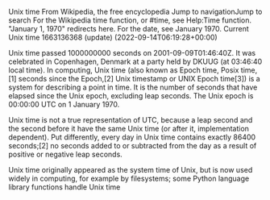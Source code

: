 Unix time
From Wikipedia, the free encyclopedia
Jump to navigationJump to search
For the Wikipedia time function, or #time, see Help:Time function.
"January 1, 1970" redirects here. For the date, see January 1970.
Current Unix time
1663136368 (update)
(2022-09-14T06:19:28+00:00)

Unix time passed 1000000000 seconds on 2001-09-09T01:46:40Z. It was celebrated in Copenhagen, Denmark at a party held by DKUUG (at 03:46:40 local time).
In computing, Unix time (also known as Epoch time, Posix time,[1] seconds since the Epoch,[2] Unix timestamp or UNIX Epoch time[3]) is a system for describing a point in time. It is the number of seconds that have elapsed since the Unix epoch, excluding leap seconds. The Unix epoch is 00:00:00 UTC on 1 January 1970.

Unix time is not a true representation of UTC, because a leap second and the second before it have the same Unix time (or after it, implementation dependent). Put differently, every day in Unix time contains exactly 86400 seconds;[2] no seconds added to or subtracted from the day as a result of positive or negative leap seconds.

Unix time originally appeared as the system time of Unix, but is now used widely in computing, for example by filesystems; some Python language library functions handle Unix time
